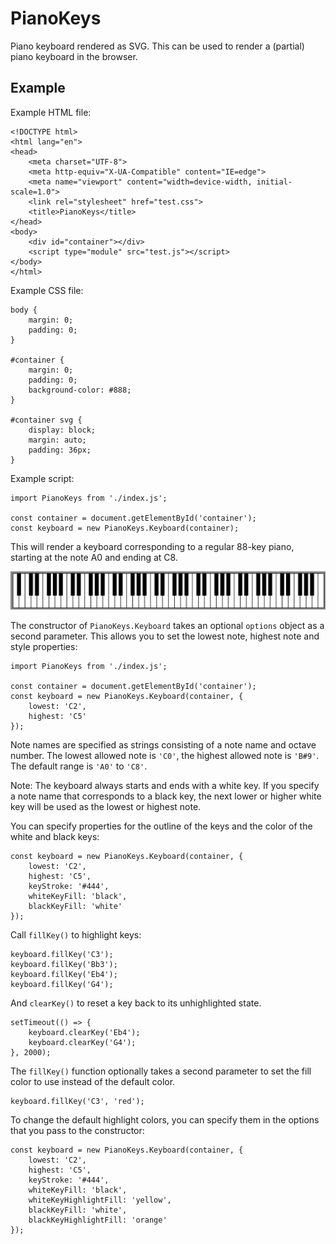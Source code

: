 # PianoKeys

Piano keyboard rendered as SVG. This can be used to render a (partial) piano keyboard in the browser.

## Example

Example HTML file:

    <!DOCTYPE html>
    <html lang="en">
    <head>
        <meta charset="UTF-8">
        <meta http-equiv="X-UA-Compatible" content="IE=edge">
        <meta name="viewport" content="width=device-width, initial-scale=1.0">
        <link rel="stylesheet" href="test.css">
        <title>PianoKeys</title>
    </head>
    <body>
        <div id="container"></div>
        <script type="module" src="test.js"></script>
    </body>
    </html>

Example CSS file:

    body {
        margin: 0;
        padding: 0;
    }
    
    #container {
        margin: 0;
        padding: 0;
        background-color: #888;
    }
    
    #container svg {
        display: block;
        margin: auto;
        padding: 36px;
    }

Example script:

    import PianoKeys from './index.js';
    
    const container = document.getElementById('container');
    const keyboard = new PianoKeys.Keyboard(container);

This will render a keyboard corresponding to a regular 88-key piano, starting at the note A0 and ending at C8.

![88-key keyboard](./example-01.png)

The constructor of `PianoKeys.Keyboard` takes an optional `options` object as a second parameter. This allows you to set the lowest note, highest note and style properties:

    import PianoKeys from './index.js';

    const container = document.getElementById('container');
    const keyboard = new PianoKeys.Keyboard(container, {
        lowest: 'C2',
        highest: 'C5'
    });

Note names are specified as strings consisting of a note name and octave number. The lowest allowed note is `'C0'`, the highest allowed note is `'B#9'`. The default range is `'A0'` to `'C8'`.

Note: The keyboard always starts and ends with a white key. If you specify a note name that corresponds to a black key, the next lower or higher white key will be used as the lowest or highest note.

You can specify properties for the outline of the keys and the color of the white and black keys:

    const keyboard = new PianoKeys.Keyboard(container, {
        lowest: 'C2',
        highest: 'C5',
        keyStroke: '#444',
        whiteKeyFill: 'black',
        blackKeyFill: 'white'
    });

Call `fillKey()` to highlight keys:

    keyboard.fillKey('C3');
    keyboard.fillKey('Bb3');
    keyboard.fillKey('Eb4');
    keyboard.fillKey('G4');

And `clearKey()` to reset a key back to its unhighlighted state.

    setTimeout(() => {
        keyboard.clearKey('Eb4');
        keyboard.clearKey('G4');
    }, 2000);

The `fillKey()` function optionally takes a second parameter to set the fill color to use instead of the default color.

    keyboard.fillKey('C3', 'red');

To change the default highlight colors, you can specify them in the options that you pass to the constructor:

    const keyboard = new PianoKeys.Keyboard(container, {
        lowest: 'C2',
        highest: 'C5',
        keyStroke: '#444',
        whiteKeyFill: 'black',
        whiteKeyHighlightFill: 'yellow',
        blackKeyFill: 'white',
        blackKeyHighlightFill: 'orange'
    });

